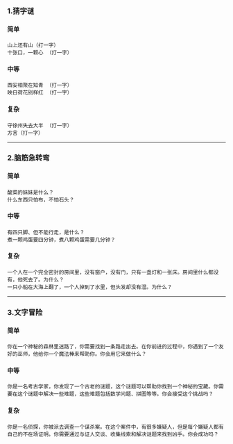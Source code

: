 ### 1.猜字谜
#### 简单
```
山上还有山（打一字）
十张口，一颗心 （打一字）
```
#### 中等
```
西安相聚在知青 （打一字）
映日荷花别样红 （打一字）
```
#### 复杂
```
守徐州失去大半 （打一字）
方言（打一字）
```
___

### 2.脑筋急转弯
#### 简单
```
酸菜的妹妹是什么？
什么东西只怕布，不怕石头？
```
#### 中等
```
有四只脚、但不能行走，是什么？
煮一颗鸡蛋要四分钟，煮八颗鸡蛋需要几分钟？
```
#### 复杂
```
一个人在一个完全密封的房间里，没有窗户，没有门，只有一盏灯和一张床。房间里什么都没有，他死去了。为什么？
一只小船在大海上翻了，一个人掉到了水里，但头发却没有湿。为什么？
```
___

### 3.文字冒险
#### 简单
```
你在一个神秘的森林里迷路了，你需要找到一条路走出去。在你前进的过程中，你遇到了一个友好的巫师，他给你一个魔法棒来帮助你。你会用它来做什么？
```
#### 中等
```
你是一名考古学家，你发现了一个古老的谜题，这个谜题可以帮助你找到一个神秘的宝藏。你需要在这个谜题中解决一些难题，这些难题包括数学问题、拼图等等。你会接受这个挑战吗？
```
#### 复杂
```
你是一名侦探，你被派去调查一个谋杀案。在这个案件中，有很多嫌疑人，但是每个嫌疑人都有自己的不在场证明。你需要通过与证人交谈、收集线索和解决谜题来找到凶手。你会成功吗？
```


